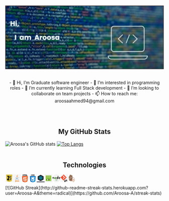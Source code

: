 [![MasterHead](/image/banner.png)](https://github.com/Aroosa-A)
</br></br>
<p align="center">
- 👋 Hi, I’m Graduate software engineer - 👀 I’m interested in programming roles - 🌱 I’m currently learning Full Stack development - 💞️ I’m looking to collaborate on team projects - 📫 How to reach me: aroosaahmed94@gmail.com
</p>
<!---
Aroosa-A/Aroosa-A is a ✨ special ✨ repository because its `README.md` (this file) appears on your GitHub profile.
You can click the Preview link to take a look at your changes.
--->
</br></br>

<h2 align="center">My GitHub Stats</h2>

![Aroosa's GitHub stats](https://github-readme-stats.vercel.app/api?username=Aroosa-A&show_icons=true&theme=radical&hide=stars) 
[![Top Langs](https://github-readme-stats.vercel.app/api/top-langs/?username=Aroosa-A&layout=compact&theme=radical)](https://github.com/Aroosa-A/github-readme-stats)
</br></br>
<h2 align="center">Technologies</h2>

<p align="center" >
  <img align="left" src="/image/67-678384_transparent-javascript-icon-png-png-download.png" alt="JavaScript" width="25" height="25"/> 
  <img align="left" src="/image/java.png" alt="Java" width="25" height="25"/>
  <img align="left" src="/image/html.png" alt="HTML" width="25" height="25"/>
  <img align="left" src="/image/css.png" alt="CSS" width="25" height="25"/>
  <img align="left" src="/image/react.jpg" alt="React" width="25" height="25"/>
  <img align="left" src="/image/express.png" alt="Express" width="25" height="25"/>
  <img align="left" src="/image/node.png" alt="Node.js" width="25" height="25"/>
  <img align="left" src="/image/git.png" alt="GitHub" width="25" height="25"/>
  <img align="left" src="/image/mocha-chai.png" alt="Mocha & Chai" width="25" height="25"/>
</p>
</br></br>
[![GitHub Streak](http://github-readme-streak-stats.herokuapp.com?user=Aroosa-A&theme=radical)](https://github.com/Aroosa-A/streak-stats)
